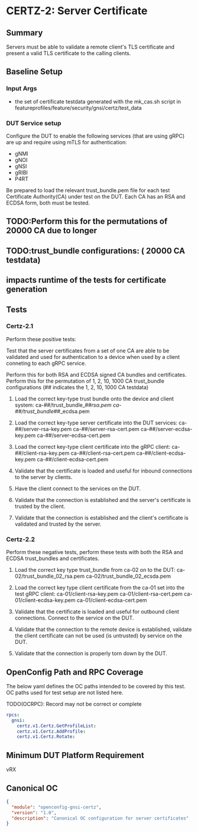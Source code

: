 # CERTZ-2: Server Certificate

## Summary

Servers must be able to validate a remote client's TLS certificate
and present a valid TLS certificate to the calling clients.

## Baseline Setup

### Input Args

* the set of certificate testdata generated with the mk_cas.sh
  script in featureprofiles/feature/security/gnsi/certz/test_data

### DUT Service setup

Configure the DUT to enable the following services (that are using gRPC) are
up and require using mTLS for authentication:

   * gNMI
   * gNOI
   * gNSI
   * gRIBI
   * P4RT

Be prepared to load the relevant trust_bundle.pem file for each test
Certificate Authority(CA) under test on the DUT. Each CA has an RSA and ECDSA
form, both must be tested.

## TODO:Perform this for the permutations of 20000 CA due to longer 
## TODO:trust_bundle configurations: ( 20000 CA testdata)
## impacts runtime of the tests for certificate generation

## Tests

### Certz-2.1

Perform these positive tests:

Test that the server certificates from a set of one CA are able to be validated
and used for authentication to a device when used by a client conneting to each
gRPC service.

Perform this for both RSA and ECDSA signed CA bundles and certificates.
Perform this for the permutation of 1, 2, 10, 1000 CA
trust_bundle configurations (## indicates the 1, 2, 10, 1000 CA testdata)

  1) Load the correct key-type trust bundle onto the device and client system:
    ca-##/trust_bundle_##_rsa.pem
    ca-##/trust_bundle_##_ecdsa.pem

  2) Load the correct key-type server certificate into the DUT services:
    ca-##/server-rsa-key.pem
    ca-##/server-rsa-cert.pem
    ca-##/server-ecdsa-key.pem
    ca-##/server-ecdsa-cert.pem

  3) Load the correct key-type client certificate into the gRPC client:
    ca-##/client-rsa-key.pem
    ca-##/client-rsa-cert.pem
    ca-##/client-ecdsa-key.pem
    ca-##/client-ecdsa-cert.pem

  4) Validate that the certificate is loaded and useful for inbound connections
     to the server by clients.

  5) Have the client connect to the services on the DUT.

  6) Validate that the connection is established and the server's certificate
     is trusted by the client.

  7) Validate that the connection is established and the client's certificate is
    validated and trusted by the server.


### Certz-2.2

Perform these negative tests, perform these tests with both the RSA and ECDSA
trust_bundles and certificates.

  1) Load the correct key type trust_bundle from ca-02 on to the DUT:
       ca-02/trust_bundle_02_rsa.pem
       ca-02/trust_bundle_02_ecsda.pem

   2) Load the correct key type client certificate from the ca-01 set into
      the test gRPC client:
        ca-01/client-rsa-key.pem
        ca-01/client-rsa-cert.pem
        ca-01/client-ecdsa-key.pem
        ca-01/client-ecdsa-cert.pem

   3) Validate that the certificate is loaded and useful for outbound
      client connections. Connect to the service on the DUT.

   4) Validate that the connection to the remote device is established,
      validate the client certificate can not be used (is untrusted) by
      service on the DUT.

   5) Validate that the connection is properly torn down by the DUT.

## OpenConfig Path and RPC Coverage

The below yaml defines the OC paths intended to be covered by this test.  OC paths used for test setup are not listed here.

TODO(OCRPC): Record may not be correct or complete

```yaml
rpcs:
  gnsi:
    certz.v1.Certz.GetProfileList:
    certz.v1.Certz.AddProfile:
    certz.v1.Certz.Rotate:
```
## Minimum DUT Platform Requirement

vRX


## Canonical OC

```json
{
  "module": "openconfig-gnsi-certz",
  "version": "1.0",
  "description": "Canonical OC configuration for server certificates"
}

